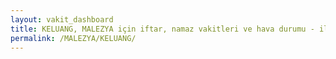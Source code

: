 ```yaml
---
layout: vakit_dashboard
title: KELUANG, MALEZYA için iftar, namaz vakitleri ve hava durumu - ilçe/eyalet seç
permalink: /MALEZYA/KELUANG/
---
```


<script type="text/javascript">
  var GLOBAL_COUNTRY = 'MALEZYA';
  var GLOBAL_CITY = 'KELUANG';
  var GLOBAL_STATE = '';
  var lat = 72;
  var lon = 21;
</script>
